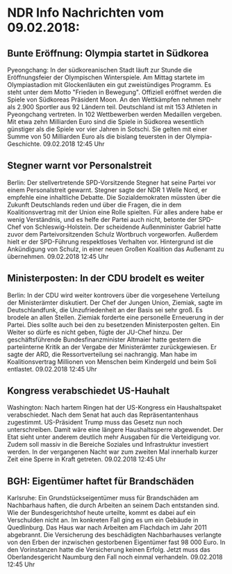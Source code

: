 # NDR Info Nachrichten vom 09.02.2018:


## Bunte Eröffnung: Olympia startet in Südkorea
Pyeongchang: In der südkoreanischen Stadt läuft zur Stunde die Eröffnungsfeier der Olympischen Winterspiele. Am Mittag startete im Olympiastadion mit Glockenläuten ein gut zweistündiges Programm. Es steht unter dem Motto "Frieden in Bewegung". Offiziell eröffnet werden die Spiele von Südkoreas Präsident Moon. An den Wettkämpfen nehmen mehr als 2.900 Sportler aus 92 Ländern teil. Deutschland ist mit 153 Athleten in Pyeongchang vertreten. In 102 Wettbewerben werden Medaillen vergeben. Mit etwa zehn Milliarden Euro sind die Spiele in Südkorea wesentlich günstiger als die Spiele vor vier Jahren in Sotschi. Sie gelten mit einer Summe von 50 Milliarden Euro als die bislang teuersten in der Olympia-Geschichte. 09.02.2018 12:45 Uhr 

## Stegner warnt vor Personalstreit
Berlin: Der stellvertretende SPD-Vorsitzende Stegner hat seine Partei vor einem Personalstreit gewarnt. Stegner sagte der NDR 1 Welle Nord, er empfehle eine inhaltliche Debatte. Die Sozialdemokraten müssten über die Zukunft Deutschlands reden und über die Fragen, die in dem Koalitionsvertrag mit der Union eine Rolle spielten. Für alles andere habe er wenig Verständnis, und es helfe der Partei auch nicht, betonte der SPD-Chef von Schleswig-Holstein. Der scheidende Außenminister Gabriel hatte zuvor dem Parteivorsitzenden Schulz Wortbruch vorgeworfen. Außerdem hielt er der SPD-Führung respektloses Verhalten vor. Hintergrund ist die Ankündigung von Schulz, in einer neuen Großen Koalition das Außenamt zu übernehmen. 09.02.2018 12:45 Uhr 

## Ministerposten: In der CDU brodelt es weiter
Berlin: In der CDU wird weiter kontrovers über die vorgesehene Verteilung der Ministerämter diskutiert. Der Chef der Jungen Union, Ziemiak, sagte im Deutschlandfunk, die Unzufriedenheit an der Basis sei sehr groß. Es brodele an allen Stellen. Ziemiak forderte eine personelle Erneuerung in der Partei. Dies sollte auch bei den zu besetzenden Ministerposten gelten. Ein Weiter so dürfe es nicht geben, fügte der JU-Chef hinzu. Der geschäftsführende Bundesfinanzminister Altmaier hatte gestern die parteiinterne Kritik an der Vergabe der Ministerämter zurückgewiesen. Er sagte der ARD, die Ressortverteilung sei nachrangig. Man habe im Koalitionsvertrag Millionen von Menschen beim Kindergeld und beim Soli entlastet. 09.02.2018 12:45 Uhr 

## Kongress verabschiedet US-Hauhalt
Washington: Nach hartem Ringen hat der US-Kongress ein Haushaltspaket verabschiedet. Nach dem Senat hat auch das Repräsentantenhaus zugestimmt. US-Präsident Trump muss das Gesetz nun noch unterschreiben. Damit wäre eine längere Haushaltssperre abgewendet. Der Etat sieht unter anderem deutlich mehr Ausgaben für die Verteidigung vor. Zudem soll massiv in die Bereiche Soziales und Infrastruktur investiert werden. In der vergangenen Nacht war zum zweiten Mal innerhalb kurzer Zeit eine Sperre in Kraft getreten. 09.02.2018 12:45 Uhr 

## BGH: Eigentümer haftet für Brandschäden
Karlsruhe: Ein Grundstückseigentümer muss für Brandschäden am Nachbarhaus haften, die durch Arbeiten an seinem Dach entstanden sind. Wie der Bundesgerichtshof heute urteilte, kommt es dabei auf ein Verschulden nicht an. Im konkreten Fall ging es um ein Gebäude in Quedlinburg. Das Haus war nach Arbeiten am Flachdach im Jahr 2011 abgebrannt. Die Versicherung des beschädigten Nachbarhauses verlangte von den Erben der inzwischen gestorbenen Eigentümer fast 98 000 Euro. In den Vorinstanzen hatte die Versicherung keinen Erfolg. Jetzt muss das Oberlandesgericht Naumburg den Fall noch einmal verhandeln. 09.02.2018 12:45 Uhr 
